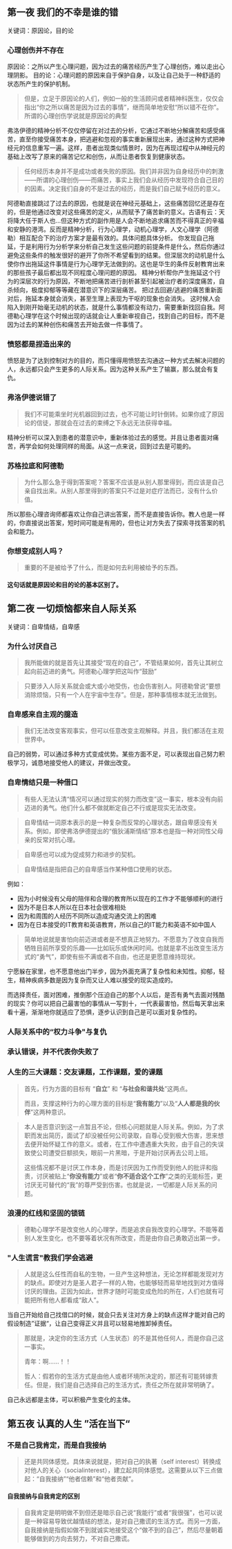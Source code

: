 ## 第一夜 我们的不幸是谁的错
关键词：原因论，目的论
### 心理创伤并不存在
原因论：之所以产生心理问题，因为过去的痛苦经历产生了心理创伤，难以走出心理阴影。
目的论：心理问题的原因来自于保护自身，以及让自己处于一种舒适的状态所产生的保护机制。

> 但是，立足于原因论的人们，例如一般的生活顾问或者精神科医生，仅仅会指出“你之所以痛苦是因为过去的事情”，继而简单地安慰“所以错不在你”。所谓的心理创伤学说就是原因论的典型

弗洛伊德的精神分析不仅仅停留在对过去的分析，它通过不断地分解痛苦和感受痛苦，直至你接受痛苦本身，把逃避和忽视的事实重新展现出来，通过这种方式把神经元的信息重写一遍。这样，患者出现类似情景时，因为在再现过程中从神经元的基础上改写了原来的痛苦记忆和创伤，从而让患者恢复到健康状态。

> 任何经历本身并不是成功或者失败的原因。我们并非因为自身经历中的刺激——所谓的心理创伤——而痛苦，事实上我们会从经历中发现符合自己目的的因素。决定我们自身的不是过去的经历，而是我们自己赋予经历的意义。

阿德勒直接跳过了过去的原因，也就是说在神经元基础上，这些痛苦回忆还是存在的，但是他通过改变对这些痛苦的定义，从而赋予了痛苦新的意义。古语有云：天将降大任于斯人也…但这种方式的副作用是人会不断地追求痛苦而不得真正的辛福和安静的港湾。反而是精神分析，行为心理学，动机心理学，人文心理学（阿德勒）相互配合下的治疗方案才是最有效的。具体问题具体分析。
你发现自己拖延，于是利用行为分析学来分析自己发生这些问题的前提条件是什么，然后你通过避免这些条件的触发很好的避开了你所不希望看到的结果。但深层次的动机是什么使你作出拖延这件事情是行为心理学无法做到的。这也是华生的条件反射教育出来的那些孩子最后都出现不同程度心理问题的原因。
精神分析帮你产生拖延这个行为的深层次的行为原因，不断地把痛苦进行剖析甚至引起被治疗者的深度痛苦，自杀倾向，极度抑郁等等藏在潜意识下的深层痛苦。
把过去回避/逃避的痛苦重新面对后，拖延本身就会消失，甚至生理上表现为干呕的现象也会消失。
这时候人会陷入到刚开始毫无动机的状态，就是什么事情都没有动力，需要重新找回自我。阿德勒心理学在这个时候出现的话就会让人重新审视自己，找到自己的目标，而不是因为过去的某种创伤和痛苦去开始去做一件事情了。

### 愤怒都是捏造出来的
愤怒是为了达到控制对方的目的，而只懂得用愤怒去沟通这一种方式去解决问题的人，永远都只会产生更多的人际关系。因为这种关系产生了输赢，那么就会有复仇。
### 弗洛伊德说错了
>我们不可能乘坐时光机器回到过去，也不可能让时针倒转。如果你成了原因论的信徒，那就会在过去的束缚之下永远无法获得幸福。

精神分析可以深入到患者的潜意识中，重新体验过去的感觉。并且让患者面对痛苦，再学会如何处理同样的局面。从这一点来说，回到过去是可能的。
### 苏格拉底和阿德勒
> 为什么那么急于得到答案呢？答案不应该是从别人那里得到，而应该是自己亲自找出来。从别人那里得到的答案只不过是对症疗法而已，没有什么价值。

所以那些心理咨询师都喜欢让你自己讲出答案，而不是直接告诉你。教人也是一样的，你直接说出答案，短时间可能是有用的，但也让对方失去了探索寻找答案的机会和能力。

### 你想变成别人吗？
>重要的不是被给予了什么，而是如何去利用被给予的东西。
#### 这句话就是原因论和目的论的基本区别了。
## 第二夜 一切烦恼都来自人际关系
关键词：自卑情结，自卑感

### 为什么讨厌自己

> 我所能做的就是首先让其接受“现在的自己”，不管结果如何，首先让其树立起向前迈进的勇气。阿德勒心理学把这叫作“鼓励”

> 只要涉入人际关系就会或大或小地受伤，也会伤害别人。阿德勒曾说“要想消除烦恼，只有一个人在宇宙中生存”。但是，那种事情根本就无法做到。

### 自卑感来自主观的臆造

> 我们无法改变客观事实，但可以任意改变主观解释。并且，我们都活在主观世界中。

自己的弱势，可以通过多种方式变成优势。某些方面不足，可以表现出自己努力积极学习，诚恳地接受他人的建议，并做出改变。

### 自卑情结只是一种借口

> 有些人无法认清“情况可以通过现实的努力而改变”这一事实，根本没有向前迈进的勇气。他们什么都不做就断定自己不行或是现实无法改变。

> 自卑情结一词原本表示的是一种复杂而反常的心理状态，跟自卑感没有关系。例如，即使弗洛伊德提出的“俄狄浦斯情结”原本也是指一种对同性父母亲的反常对抗心理。

> 自卑感也可以成为促成努力和进步的契机。

> 自卑情结是指把自己的自卑感当作某种借口使用的状态。

例如：

- 因为小时候没有父母的陪伴和合理的教育所以现在的工作才不能够顺利的进行
- 因为不是日本人所以在日本社会很难相处
- 因为和周围的人经历不同所以造成沟通交流上的困难
- 因为在日本接受的IT教育和英语教育，所以自己的IT能力和英语不如中国人

> 简单地说就是害怕向前迈进或者是不想真正地努力。不愿意为了改变自我而牺牲目前所享受的乐趣——比如玩乐或休闲时间。也就是拿不出改变生活方式的“勇气”，即使有些不满或者不自由，也还是更愿意维持现状。

宁愿躲在家里，也不愿意他出门半步，因为外面充满了复杂性和未知性。抑郁，轻生，精神疾病多数是因为复杂而又让人难以接受的现实造成的。

而选择责任，面对困难，推倒那个压迫自己的那个人以后，是否有勇气去面对残酷的现实？你可以把自己最害怕的事情从一写到十，一代表最害怕，然后每天拿出来看十遍，渐渐地你就适应了恐惧，逐步认识到自己是可以面对复杂性的。

### 人际关系中的“权力斗争"与复仇

### 承认错误，并不代表你失败了
### 人生的三大课题：交友课题，工作课题，爱的课题

> 首先，行为方面的目标有  “**自立**” 和 “**与社会和谐共处**”这两点。
>
> 而且，支撑这种行为的心理方面的目标是“**我有能力**”以及“**人人都是我的伙伴**”这两种意识。



> 本人是否意识到这一点暂且不论，但核心问题就是人际关系。例如，为了求职而发出简历，面试了却没被任何公司录取，自尊心受到极大伤害，思来想去便开始怀疑工作的意义。或者，在工作中遭遇重大失败，由于自己的失误致使公司遭受巨额损失，眼前一片黑暗，于是开始讨厌再去公司上班。
>
> 这些情况都不是讨厌工作本身，而是讨厌因为工作而受到他人的批评和指责，讨厌被贴上“**你没有能力**”或者“**你不适合这个工作**”之类的无能标签，更讨厌无可替代的“我”的尊严受到伤害。也就是说，一切都是人际关系的问题。

### 浪漫的红线和坚固的锁链
> 德勒心理学不是改变他人的心理学，而是追求自我改变的心理学。不能等着别人发生变化，也不要等着状况有所改变，而是由你自己勇敢迈出第一步。

### "人生谎言"教我们学会逃避

> 人就是这么任性而自私的生物，一旦产生这种想法，无论怎样都能发现对方的缺点。即使对方是圣人君子一样的人物，也能够轻而易举地找到对方值得讨厌的理由。正因为如此，世界才随时可能变成危险的所在，人们也就有可能把所有他人都看成“敌人”。

当自己开始给自己找借口的时候，就会只去关注对方身上的缺点这样才能对自己的假设制造”证据“，让自己变得正义并且可以轻易地推卸掉责任。

> 那就是，决定你的生活方式（人生状态）的不是其他任何人，而是你自己这一事实。
>
> 青年：啊……！！
>
> 哲人：假若你的生活方式是由他人或者环境所决定的，那还有可能转嫁责任。但是，我们是自己选择自己的生活方式，责任之所在就非常明确了。

自己永远都是主体，可以积极产生变化的主体。



## 第五夜 认真的人生 ”活在当下“

### 不是自己我肯定，而是自我接纳

> 还是共同体感觉。具体来说就是，把对自己的执著（self interest）转换成对他人的关心（socialinterest），建立起共同体感觉。这需要从以下三点做起：“自我接纳”“他者信赖”和“他者贡献”。

#### 自我接纳与自我肯定的区别

> 自我肯定是明明做不到但还是暗示自己说“我能行”或者“我很强”，也可以说是一种容易导致优越情结的想法，是对自己撒谎的生活方式。而另一方面，自我接纳是指假如做不到就诚实地接受这个“做不到的自己”，然后尽量朝着能够做到的方向去努力，不对自己撒谎。




